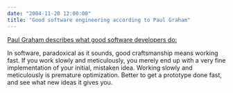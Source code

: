 ```yaml
---
date: "2004-11-20 12:00:00"
title: "Good software engineering according to Paul Graham"
---
```




[Paul Graham describes what good software developers do:](http://www.paulgraham.com/usa.html)

> 
In software, paradoxical as it sounds, good craftsmanship means working fast. If you work slowly and meticulously, you merely end up with a very fine implementation of your initial, mistaken idea. Working slowly and meticulously is premature optimization. Better to get a prototype done fast, and see what new ideas it gives you.



